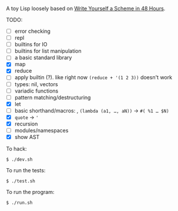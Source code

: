 A toy Lisp loosely based on [Write Yourself a Scheme in 48 Hours](https://en.wikibooks.org/wiki/Write_Yourself_a_Scheme_in_48_Hours).

TODO:

- [ ] error checking
- [ ] repl
- [ ] builtins for IO
- [ ] builtins for list manipulation
- [ ] a basic standard library
- [x] map
- [x] reduce
- [ ] apply builtin (?). like right now `(reduce + '(1 2 3))` doesn't work
- [ ] types: nil, vectors
- [ ] variadic functions
- [ ] pattern matching/destructuring
- [x] let
- [ ] basic shorthand/macros: , `(lambda (a1, …, aN))` -> `#( %1 … $N)`
- [x] `quote` -> `'`
- [x] recursion
- [ ] modules/namespaces
- [x] show AST

To hack:

    $ ./dev.sh

To run the tests:

    $ ./test.sh

To run the program:

    $ ./run.sh

